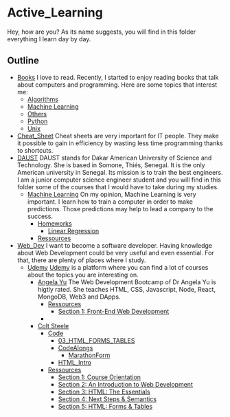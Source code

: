 # **Active_Learning**
Hey, how are you? As its name suggests, you will find in this folder everything I learn day by day.

## Outline
- [Books](Books)
I love to read. Recently, I started to enjoy reading books that talk about computers and programming.
Here are some topics that interest me:
    - [Algorithms](Books/Algorithms/)
    - [Machine Learning](Books/Machine_Learning/)
    - [Others](Books/Others/)
    - [Python](Books/Python/)
    - [Unix](Books/Unix/)
- [Cheat_Sheet](Cheat_Sheet)
Cheat sheets are very important for IT people. They make it possible to gain in efficiency by wasting less time programming thanks to shortcuts.
- [DAUST](DAUST)
DAUST stands for Dakar American University of Science and Technology. She is based in Somone, Thiés, Senegal.
It is the only American university in Senegal. Its mission is to train the best engineers.
I am a junior computer science engineer student and you will find in this folder some of the courses that I would have to take during my studies.
    - [Machine Learning](DAUST/Machine%20Learning/)
    On my opinion, Machine Learning is very important. I learn how to train a computer in order to make predictions.
    Those predictions may help to lead a company to the success.
        - [Homeworks](DAUST/Machine%20Learning/Homeworks/)
            - [Linear Regression](DAUST/Machine%20Learning/Homeworks/Linear%20Regression/)
        - [Ressources](DAUST/Machine%20Learning/Ressources/)
- [Web_Dev](Web_Dev)
I want to become a software developer. Having knowledge about Web Development could be very useful and even essential.
For that, there are plenty of places where I study.
    - [Udemy](Web_Dev/Udemy/)
    [Udemy](https://www.google.com/aclk?sa=L&ai=DChcSEwj0z-O_9N73AhXU7lEKHSbrBNEYABAAGgJ3cw&sig=AOD64_1ECtjzNLQ2hii1b8VIFiSZLM5omA&q&adurl&ved=2ahUKEwjViNy_9N73AhWLgf0HHTj5B1oQ0Qx6BAgDEAE) is a platform where you can find a lot of courses about the topics you are interesting on.
        - [Angela Yu](Web_Dev/Udemy/Angela_Yu/)
        The Web Development Bootcamp of Dr Angela Yu is higtly rated. She teaches HTML, CSS, Javascript, Node, React, MongoDB, Web3 and DApps.
            - [Ressources](Web_Dev/Udemy/Angela_Yu/Ressources/)
                - [Section 1: Front-End Web Development](Web_Dev/Udemy/Angela_Yu/Ressources/Section%201%3A%20Front-End%20Web%20Development/)
            - [](Web_Dev/Udemy/Angela_Yu)
        - [Colt Steele](Web_Dev/Udemy/Colt_Steele/)
            - [Code](Web_Dev/Udemy/Colt_Steele/Code/)
                - [03_HTML_FORMS_TABLES](Web_Dev/Udemy/Colt_Steele/Code/03_HTML_FORMS_TABLES/)
                - [CodeAlongs](Web_Dev/Udemy/Colt_Steele/Code/CodeAlongs/)
                    - [MarathonForm](Web_Dev/Udemy/Colt_Steele/Code/CodeAlongs/MarathonForm/)
                - [HTML_Intro](Web_Dev/Udemy/Colt_Steele/Code/HTML_Intro/)
            - [Ressources](Web_Dev/Udemy/Colt_Steele/Ressources/)
                - [Section 1: Course Orientation](Web_Dev/Udemy/Colt_Steele/Ressources/Section%201%3A%20Course%20Orientation/)
                - [Section 2: An Introduction to Web Development](Web_Dev/Udemy/Colt_Steele/Ressources/Section%202%3A%20An%20Introduction%20to%20Web%20Development/)
                - [Section 3: HTML: The Essentials](Web_Dev/Udemy/Colt_Steele/Ressources/Section%203%3A%20HTML%3A%20The%20Essentials/)
                - [Section 4: Next Steps & Semantics](Web_Dev/Udemy/Colt_Steele/Ressources/Section%204%3A%20Next%20Steps%20%26%20Semantics/)
                - [Section 5: HTML: Forms & Tables](Web_Dev/Udemy/Colt_Steele/Ressources/Section%205%3A%20HTML%3A%20Forms%20%26%20Tables/)